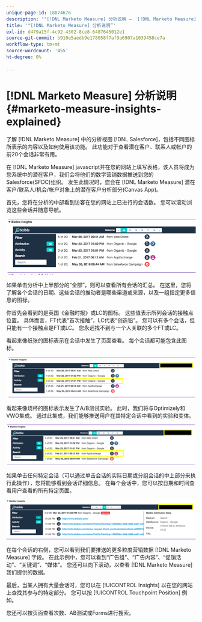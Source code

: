 ```yaml
---
unique-page-id: 18874676
description: '"[!DNL Marketo Measure] 分析说明 —  [!DNL Marketo Measure]  — 产品文档”'
title: '"[!DNL Marketo Measure] 分析说明”'
exl-id: d479a15f-4c92-4302-8ce8-6487645012e1
source-git-commit: b910e5aedb9e178058f7af9a6907a1039458ce7a
workflow-type: tm+mt
source-wordcount: '455'
ht-degree: 0%

---
```


# [!DNL Marketo Measure] 分析说明 {#marketo-measure-insights-explained}

了解 [!DNL Marketo Measure] 中的分析视图 [!DNL Salesforce]，包括不同图标所表示的内容以及如何使用该功能。 此功能对于查看潜在客户、联系人或帐户的前20个会话非常有用。

在 [!DNL Marketo Measure] javascript并在您的网站上填写表格，该人员将成为您系统中的潜在客户，我们会将他们的数字营销数据推送到您的Salesforce(SFDC)组织。 发生此情况时，您会在 [!DNL Marketo Measure] 潜在客户/联系人/机会/帐户对象上的潜在客户分析部分(Canvas App)。

首先，您将在分析的中部看到访客在您的网站上已进行的会话数。 您可以滚动浏览这些会话并随意导航。

![](assets/1.png)

如果单击分析中上半部分的“全部”，则可以查看所有会话的汇总。 在这里，您将了解各个会话的日期、这些会话的推动者是哪些渠道或来源，以及一组指定更多信息的图标。

你首先会看到的是英国《金融时报》或LC的图标。 这些值表示所列会话的接触点位置。 具体而言，FT代表“首次接触”，LC代表“创造铅”。 您可以有多个会话，但只能有一个接触点是FT或LC。 您永远找不到与一个人关联的多个FT或LC。

看起来像纸张的图标表示在会话中发生了页面查看。 每个会话都可能包含此图标。

![](assets/2.png)

看起来像烧杯的图标表示发生了A/B测试实验。 此时，我们将与Optimizely和VWO集成。 通过此集成，我们能够推送用户在其特定会话中看到的实验和变体。

![](assets/3.png)

如果单击任何特定会话（可以通过单击会话的实际日期或分组会话的中上部分来执行此操作），您将能够看到会话详细信息。 在每个会话中，您可以按日期和时间查看用户查看的所有特定页面。

![](assets/4.png)

在每个会话的右侧，您可以看到我们要推送的更多粒度营销数据 [!DNL Marketo Measure] 字段。 在此示例中，您可以看到“广告组”、“广告内容”、“促销活动”、“关键词”、“媒体”。 您还可以向下滚动，以查看 [!DNL Marketo Measure] 我们提供的数据。

最后，当某人拥有大量会话时，您可以在 [!UICONTROL Insights] 以在您的网站上查找其参与的特定部分。 您可以按 [!UICONTROL Touchpoint Position] 例如。

您还可以按页面查看次数、AB测试或Forms进行搜索。
